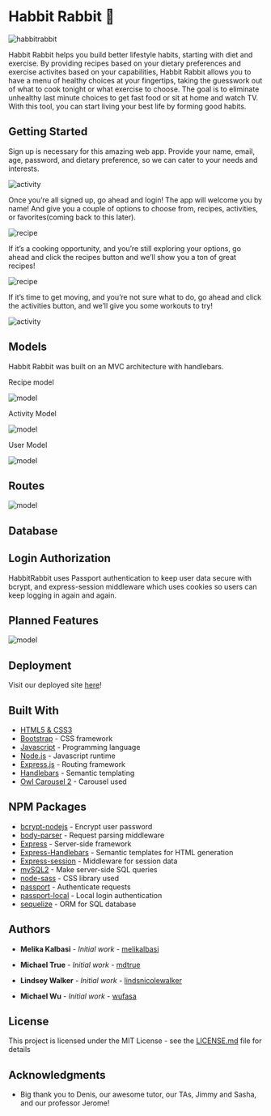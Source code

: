 # Habbit Rabbit :rabbit:

![habbitrabbit](public/assets/images/readme2.png)

Habbit Rabbit helps you build better lifestyle habits, starting with diet and exercise.  By providing recipes based on your dietary preferences and exercise activites based on your capabilities, Habbit Rabbit allows you to have a menu of healthy choices at your fingertips, taking the guesswork out of what to cook tonight or what exercise to choose. The goal is to eliminate unhealthy last minute choices to get fast food or sit at home and watch TV. With this tool, you can start living your best life by forming good habits.

## Getting Started

Sign up is necessary for this amazing web app. Provide your name, email, age, password, and dietary preference, so we can cater to your needs and interests. 

![activity](public/assets/images/readme4.gif)


Once you’re all signed up, go ahead and login! The app will welcome you by name! And give you a couple of options to choose from, recipes, activities, or favorites(coming back to this later). 

![recipe](public/assets/images/readme5.png)


If it’s a cooking opportunity, and you’re still exploring your options, go ahead and click the recipes button and we’ll show you a ton of great recipes!

![recipe](public/assets/images/readme1.png)


If it’s time to get moving, and you’re not sure what to do, go ahead and click the activities button, and we’ll give you some workouts to try!

![activity](public/assets/images/readme3.png)



## Models

Habbit Rabbit was built on an MVC architecture with handlebars.

Recipe model

![model](public/assets/images/readme6.png)

Activity Model

![model](public/assets/images/readme7.png)

User Model

![model](public/assets/images/readme8.png)


## Routes

![model](public/assets/images/readme10.png)


## Database

## Login Authorization

HabbitRabbit uses Passport authentication to keep user data secure with bcrypt, and express-session middleware which uses cookies so users can keep logging in again and again. 


## Planned Features

![model](public/assets/images/readme9.png)



## Deployment

Visit our deployed site [here]()!

## Built With

* [HTML5 & CSS3]()
* [Bootstrap]() - CSS framework
* [Javascript]() - Programming language
* [Node.js]() - Javascript runtime
* [Express.js]() - Routing framework
* [Handlebars]() - Semantic templating
* [Owl Carousel 2]() - Carousel used

## NPM Packages

* [bcrypt-nodejs]() - Encrypt user password
* [body-parser]() - Request parsing middleware
* [Express]() - Server-side framework
* [Express-Handlebars]() - Semantic templates for HTML generation
* [Express-session]() - Middleware for session data
* [mySQL2]() - Make server-side SQL queries
* [node-sass]() - CSS library used
* [passport]() - Authenticate requests
* [passport-local]() - Local login authentication
* [sequelize]() - ORM for SQL database

## Authors

* **Melika Kalbasi** - *Initial work* - [melikalbasi](https://github.com/melikalbasi)

* **Michael True** - *Initial work* - [mdtrue](https://github.com/mdtrue)

* **Lindsey Walker** - *Initial work* - [lindsnicolewalker](https://github.com/lindsnicolewalker)

* **Michael Wu** - *Initial work* - [wufasa](https://github.com/wufasa)


## License

This project is licensed under the MIT License - see the [LICENSE.md](LICENSE.md) file for details

## Acknowledgments

* Big thank you to Denis, our awesome tutor, our TAs, Jimmy and Sasha, and our professor Jerome!